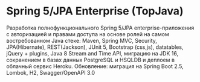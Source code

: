 # Spring 5/JPA Enterprise (TopJava)
Разработка полнофункционального Spring 5/JPA enterprise-приложения c авторизацией и правами доступа на основе ролей на самом востребованном Java стеке: Maven, Spring MVC, Security, JPA(Hibernate), REST(Jackson), JUnit 5, Bootstrap (css,js), datatables, jQuery + plugins, Java 8 Stream and Time API, миграцию на JDK 16, сохранением в базах данных PostgreSQL и HSQLDB и деплоем в облачный сервис Heroku. Обновление: миграция на Spring Boot 2.5, Lombok, H2, Swagger/OpenAPI 3.0
